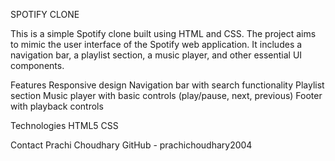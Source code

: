 SPOTIFY CLONE

This is a simple Spotify clone built using HTML and CSS. The project aims to mimic the user interface of the Spotify web application. It includes a navigation bar, a playlist section, a music player, and other essential UI components.

Features
Responsive design
Navigation bar with search functionality
Playlist section
Music player with basic controls (play/pause, next, previous)
Footer with playback controls

Technologies
HTML5
CSS

Contact
 Prachi Choudhary
GitHub - prachichoudhary2004


